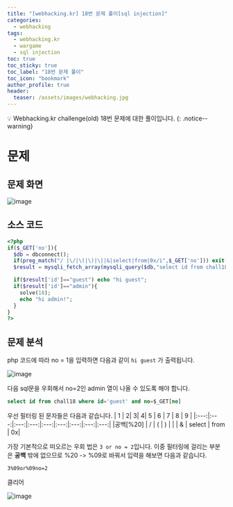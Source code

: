 ```yaml
---
title: "[webhacking.kr] 18번 문제 풀이[sql injection]"
categories:
  - webhacking
tags:
  - webhacking.kr
  - wargame
  - sql injection
toc: true
toc_sticky: true
toc_label: "18번 문제 풀이"
toc_icon: "bookmark"
author_profile: true
header:
  teaser: /assets/images/webhacking.jpg
---
```


💡 Webhacking.kr challenge(old) 18번 문제에 대한 풀이입니다.
{: .notice--warning}

# 문제
## 문제 화면
   ![image](https://user-images.githubusercontent.com/33647663/150756775-46b3777f-066c-4b54-8730-6fa8103c0cc9.png)

## 소스 코드

  ```php
  <?php
  if($_GET['no']){
    $db = dbconnect();
    if(preg_match("/ |\/|\(|\)|\||&|select|from|0x/i",$_GET['no'])) exit("no hack");
    $result = mysqli_fetch_array(mysqli_query($db,"select id from chall18 where id='guest' and no=$_GET[no]")); // admin's no = 2

    if($result['id']=="guest") echo "hi guest";
    if($result['id']=="admin"){
      solve(18);
      echo "hi admin!";
    }
  }
  ?>
  ```

## 문제 분석
  php 코드에 따라 no = 1을 입력하면 다음과 같이 ```hi guest``` 가 출력됩니다.

  ![image](https://user-images.githubusercontent.com/33647663/150757046-fc9d3ca6-9f9c-4a72-ac6c-99bf02d8b1ed.png)

  다음 sql문을 우회해서 no=2인 admin 열이 나올 수 있도록 해야 합니다.

  ```sql
  select id from chall18 where id='guest' and no=$_GET[no]
  ```

  우선 필터링 된 문자들은 다음과 같습니다.
  | 1 | 2| 3| 4| 5 | 6 | 7 | 8 | 9 | 
  |:---:|:---:|:---:|:---:|:---:|:---:|:---:|:---:|:---:|
  |공백[%20] | / | ( |  ) | \| | & | select | from | 0x|

   
   가장 기본적으로 떠오르는 우회 법은 ```3 or no = 2```입니다. 이중 필터링에 걸리는 부분은 **공백** 밖에 없으므로 %20 -> %09로 바꿔서 입력을 해보면 다음과 같습니다.

   ```3%09or%09no=2```

   클리어
   
   ![image](https://user-images.githubusercontent.com/33647663/150758265-fbc5dcd7-645e-42e2-a679-d80046e879a8.png)


  



 